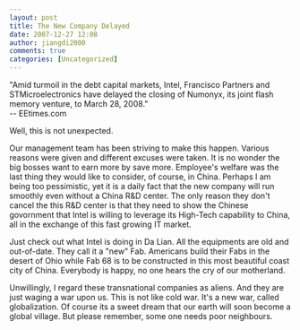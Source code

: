 ```yaml
---
layout: post
title: The New Company Delayed
date: 2007-12-27 12:08
author: jiangdi2000
comments: true
categories: [Uncategorized]
---
```

<div id="msgcns!C840C88DA912213B!1067" class="bvMsg"><p>&quot;Amid turmoil in the debt capital markets, Intel, Francisco Partners and STMicroelectronics have delayed the closing of Numonyx, its joint flash memory venture, to March 28, 2008.&quot;<br />-- EEtimes.com</p> <p>Well, this is not unexpected.</p> <p>Our management team has been striving to make this happen. Various reasons were given and different excuses were taken. It is no wonder the big bosses want to earn more by save more. Employee's welfare was the last thing they would like to consider, of course, in China. Perhaps I am being too pessimistic, yet it is a daily fact that the new company will run smoothly even without a China R&amp;D center. The only reason they don't cancel the this R&amp;D center is that they need to show the Chinese govornment that Intel is willing to leverage its High-Tech capability to China, all in the exchange of this fast growing IT market.</p> <p>Just check out what Intel is doing in Da Lian. All the equipments are old and out-of-date. They call it a &quot;new&quot; Fab. Americans build their Fabs in the desert of Ohio while Fab 68 is to be constructed in this most beautiful coast city of China. Everybody is happy, no one hears the cry of our motherland.</p> <p>Unwillingly, I regard these transnational companies as aliens. And they are just waging a war upon us. This is not like cold war. It's a new war, called globalization. Of course its a sweet dream that our earth will soon become a global village. But please remember, some one needs poor neighbours.</p></div>
